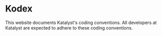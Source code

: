 Kodex
=====

This website documents Katalyst's coding conventions. All developers at Katalyst are expected to adhere to these coding conventions.
